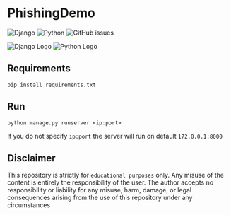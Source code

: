 # PhishingDemo
![Django](https://img.shields.io/badge/Django-4.x-brightgreen?style=flat&logo=django&logoColor=white)
![Python](https://img.shields.io/badge/Python-3.10-blue?style=flat&logo=python&logoColor=white)
![GitHub issues](https://img.shields.io/github/issues/username/repository)

![Django Logo](https://upload.wikimedia.org/wikipedia/commons/7/75/Django_logo.svg)
![Python Logo](https://upload.wikimedia.org/wikipedia/commons/c/c3/Python-logo-notext.svg)

## Requirements
```
pip install requirements.txt
```

## Run
``` 
python manage.py runserver <ip:port>
```
If you do not specify `ip:port` the server will run on default `172.0.0.1:8000`

## Disclaimer
This repository is strictly for `educational purposes` only. Any misuse of the content is entirely the responsibility of the user. The author accepts no responsibility or liability for any misuse, harm, damage, or legal consequences arising from the use of this repository under any circumstances